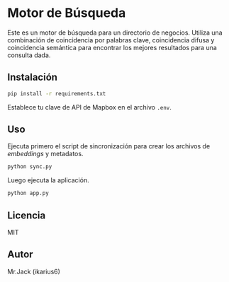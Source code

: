 # Motor de Búsqueda

Este es un motor de búsqueda para un directorio de negocios. Utiliza una combinación de coincidencia por palabras clave, coincidencia difusa y coincidencia semántica para encontrar los mejores resultados para una consulta dada.

## Instalación

```bash
pip install -r requirements.txt
```

Establece tu clave de API de Mapbox en el archivo `.env`.

## Uso

Ejecuta primero el script de sincronización para crear los archivos de *embeddings* y metadatos.

```bash
python sync.py
```

Luego ejecuta la aplicación.

```bash
python app.py
```

## Licencia

MIT

## Autor

Mr.Jack (ikarius6)

